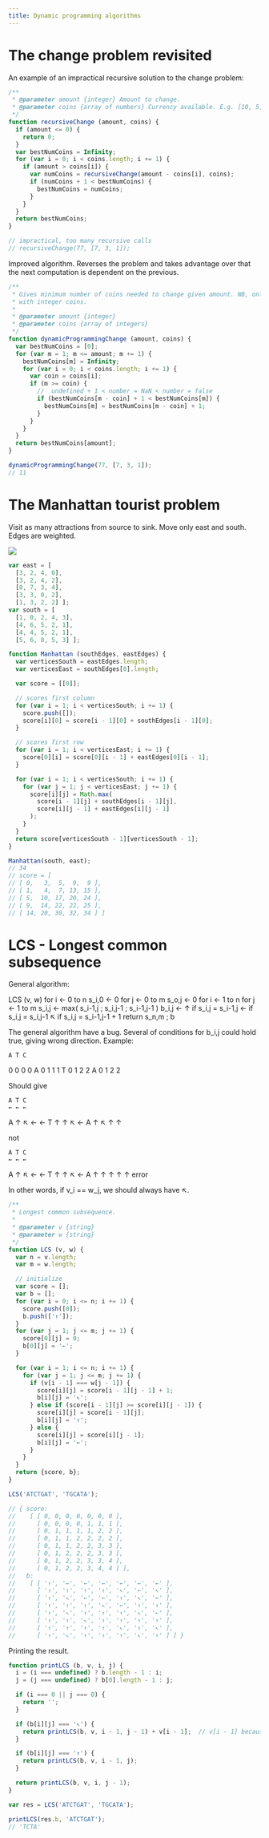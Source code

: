 ```yaml
---
title: Dynamic programming algorithms
---
```


# The change problem revisited
An example of an impractical recursive solution to the change problem:

```js
/**
 * @parameter amount {integer} Amount to change.
 * @parameter coins {array of numbers} Currency available. E.g. [10, 5, 1, 0.5]
 */
function recursiveChange (amount, coins) {
  if (amount <= 0) {
    return 0;
  }
  var bestNumCoins = Infinity;
  for (var i = 0; i < coins.length; i += 1) {
    if (amount > coins[i]) {
      var numCoins = recursiveChange(amount - coins[i], coins);
      if (numCoins + 1 < bestNumCoins) {
        bestNumCoins = numCoins;
      }
    }
  }
  return bestNumCoins;
}

// impractical, too many recursive calls
// recursiveChange(77, [7, 3, 1]);
```

Improved algorithm. Reverses the problem and takes advantage over that the next computation is dependent on the previous.

```js
/**
 * Gives minimum number of coins needed to change given amount. NB, only works
 * with integer coins.
 *
 * @parameter amount {integer}
 * @parameter coins {array of integers}
 */
function dynamicProgrammingChange (amount, coins) {
  var bestNumCoins = [0];
  for (var m = 1; m <= amount; m += 1) {
    bestNumCoins[m] = Infinity;
    for (var i = 0; i < coins.length; i += 1) {
      var coin = coins[i];
      if (m >= coin) {
        //  undefined + 1 < number = NaN < number = false
        if (bestNumCoins[m - coin] + 1 < bestNumCoins[m]) {
          bestNumCoins[m] = bestNumCoins[m - coin] + 1;
        }
      }
    }
  }
  return bestNumCoins[amount];
}

dynamicProgrammingChange(77, [7, 3, 1]);
// 11
```

# The Manhattan tourist problem
Visit as many attractions from source to sink. Move only east and south. Edges are weighted.

![](manhattan_graph.png)

```js
var east = [
  [3, 2, 4, 0],
  [3, 2, 4, 2],
  [0, 7, 3, 4],
  [3, 3, 0, 2],
  [1, 3, 2, 2] ];
var south = [
  [1, 0, 2, 4, 3],
  [4, 6, 5, 2, 1],
  [4, 4, 5, 2, 1],
  [5, 6, 8, 5, 3] ];

function Manhattan (southEdges, eastEdges) {
  var verticesSouth = eastEdges.length;
  var verticesEast = southEdges[0].length;

  var score = [[0]];

  // scores first column
  for (var i = 1; i < verticesSouth; i += 1) {
    score.push([]);
    score[i][0] = score[i - 1][0] + southEdges[i - 1][0];
  }

  // scores first row
  for (var i = 1; i < verticesEast; i += 1) {
    score[0][i] = score[0][i - 1] + eastEdges[0][i - 1];
  }

  for (var i = 1; i < verticesSouth; i += 1) {
    for (var j = 1; j < verticesEast; j += 1) {
      score[i][j] = Math.max(
        score[i - 1][j] + southEdges[i - 1][j],
        score[i][j - 1] + eastEdges[i][j - 1]
      );
    }
  }
  return score[verticesSouth - 1][verticesSouth - 1];
}

Manhattan(south, east);
// 34
// score = [
// [ 0,   3,  5,  9,  9 ],
// [ 1,   4,  7, 13, 15 ],
// [ 5,  10, 17, 20, 24 ],
// [ 9,  14, 22, 22, 25 ],
// [ 14, 20, 30, 32, 34 ] ]
```


# LCS - Longest common subsequence

General algorithm:

LCS (v, w)
  for i <- 0 to n
    s_i,0 <- 0
  for j <- 0 to m
    s_o,j <- 0
  for i <- 1 to n
    for j <- 1 to m
      s_i,j <- max( s_i-1,j ; s_i,j-1 ; s_i-1,j-1 )
      b_i,j <-
        ↑ if s_i,j = s_i-1,j
        ← if s_i,j = s_i,j-1
        ↖ if s_i,j = s_i-1,j-1 + 1
  return s_n,m ; b

The general algorithm have a bug. Several of conditions for b_i,j could hold
true, giving wrong direction. Example:

    A T C
  0 0 0 0
A 0 1 1 1
T 0 1 2 2
A 0 1 2 2

Should give

    A T C
    ← ← ←
A ↑ ↖ ← ←
T ↑ ↑ ↖ ←
A ↑ ↖ ↑ ↑

not

    A T C
    ← ← ←
A ↑ ↖ ← ←
T ↑ ↑ ↖ ←
A ↑ ↑ ↑ ↑
    ↑
  error

In other words, if v_i == w_j, we should always have ↖.


```js
/**
 * Longest common subsequence.
 *
 * @parameter v {string}
 * @parameter w {string}
 */
function LCS (v, w) {
  var n = v.length;
  var m = w.length;

  // initialize
  var score = [];
  var b = [];
  for (var i = 0; i <= n; i += 1) {
    score.push([0]);
    b.push(['↑']);
  }
  for (var j = 1; j <= m; j += 1) {
    score[0][j] = 0;
    b[0][j] = '←';
  }

  for (var i = 1; i <= n; i += 1) {
    for (var j = 1; j <= m; j += 1) {
      if (v[i - 1] === w[j - 1]) {
        score[i][j] = score[i - 1][j - 1] + 1;
        b[i][j] = '↖';
      } else if (score[i - 1][j] >= score[i][j - 1]) {
        score[i][j] = score[i - 1][j];
        b[i][j] = '↑';
      } else {
        score[i][j] = score[i][j - 1];
        b[i][j] = '←';
      }
    }
  }
  return {score, b};
}

LCS('ATCTGAT', 'TGCATA');

// { score:
//    [ [ 0, 0, 0, 0, 0, 0, 0 ],
//      [ 0, 0, 0, 0, 1, 1, 1 ],
//      [ 0, 1, 1, 1, 1, 2, 2 ],
//      [ 0, 1, 1, 2, 2, 2, 2 ],
//      [ 0, 1, 1, 2, 2, 3, 3 ],
//      [ 0, 1, 2, 2, 2, 3, 3 ],
//      [ 0, 1, 2, 2, 3, 3, 4 ],
//      [ 0, 1, 2, 2, 3, 4, 4 ] ],
//   b:
//    [ [ '↑', '←', '←', '←', '←', '←', '←' ],
//      [ '↑', '↑', '↑', '↑', '↖', '←', '↖' ],
//      [ '↑', '↖', '←', '←', '↑', '↖', '←' ],
//      [ '↑', '↑', '↑', '↖', '←', '↑', '↑' ],
//      [ '↑', '↖', '↑', '↑', '↑', '↖', '←' ],
//      [ '↑', '↑', '↖', '↑', '↑', '↑', '↑' ],
//      [ '↑', '↑', '↑', '↑', '↖', '↑', '↖' ],
//      [ '↑', '↖', '↑', '↑', '↑', '↖', '↑' ] ] }
```

Printing the result.

```js
function printLCS (b, v, i, j) {
  i = (i === undefined) ? b.length - 1 : i;
  j = (j === undefined) ? b[0].length - 1 : j;

  if (i === 0 || j === 0) {
    return '';
  }

  if (b[i][j] === '↖') {
    return printLCS(b, v, i - 1, j - 1) + v[i - 1];  // v[i - 1] because of 0-indexing
  }

  if (b[i][j] === '↑') {
    return printLCS(b, v, i - 1, j);
  }

  return printLCS(b, v, i, j - 1);
}

var res = LCS('ATCTGAT', 'TGCATA');

printLCS(res.b, 'ATCTGAT');
// 'TCTA'
```
